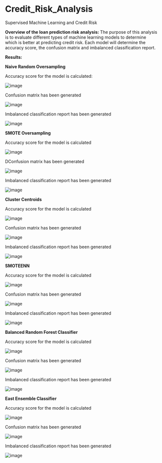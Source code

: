 # Credit_Risk_Analysis
Supervised Machine Learning and Credit Risk

**Overview of the loan prediction risk analysis:**
The purpose of this analysis is to evaluate different types of machine learning models to determine which is better at predicting credit risk. Each model will determine the accuracy score, the confusion matrix and imbalanced classification report. 

**Results:**

**Naive Random Oversampling**<end>

Accuracy score for the model is calculated:  <end>
  
![image](https://user-images.githubusercontent.com/115942978/227731461-c7ea2f81-a649-4049-b05b-77f87c7fbf7b.png)<end>

Confusion matrix has been generated<end>
  
![image](https://user-images.githubusercontent.com/115942978/227731467-3ee15b1f-d5dd-4e0f-95f5-f4e7d7ceaf04.png)<end>

Imbalanced classification report has been generated <end>
  
![image](https://user-images.githubusercontent.com/115942978/227731482-f8f5b565-0c3e-41aa-8800-d05c4e6e53c1.png)<end>

**SMOTE Oversampling**
  
Accuracy score for the model is calculated<end> 
  
![image](https://user-images.githubusercontent.com/115942978/227731497-f56ede3f-6ed2-47d6-aeb9-b251326a8494.png)<end>
  
DConfusion matrix has been generated<end>
  
![image](https://user-images.githubusercontent.com/115942978/227731513-d8732c3a-da10-4ef1-9a0f-71254a969557.png)<end>
  
Imbalanced classification report has been generated<end> 
  
![image](https://user-images.githubusercontent.com/115942978/227731521-e1521bd1-a12e-40ec-87ac-0784449327bc.png)<end>

**Cluster Centroids**
  
Accuracy score for the model is calculated 
  
![image](https://user-images.githubusercontent.com/115942978/227731548-c2548c46-9337-486c-b433-effa1819e832.png)
  
Confusion matrix has been generated
  
![image](https://user-images.githubusercontent.com/115942978/227731564-ad599771-1a2b-42ec-9c09-12bec0c6f8ff.png)
  
Imbalanced classification report has been generated 
  
![image](https://user-images.githubusercontent.com/115942978/227731589-048f2f48-4073-4836-8b01-2af737eca2e2.png)

**SMOTEENN**
  
Accuracy score for the model is calculated 
  
![image](https://user-images.githubusercontent.com/115942978/227731613-769bba1d-5fde-4ae7-850e-eabdf4a377ce.png)

Confusion matrix has been generated
  
![image](https://user-images.githubusercontent.com/115942978/227731630-9d3eea2e-24cd-4366-8a9e-d1c239d6207a.png)
  
Imbalanced classification report has been generated 
  
![image](https://user-images.githubusercontent.com/115942978/227731637-cd395daa-0bd3-431a-8651-5433fd897945.png)

**Balanced Random Forest Classifier**
  
Accuracy score for the model is calculated 
  
![image](https://user-images.githubusercontent.com/115942978/227733737-cd089def-ed31-4004-8868-c8c485e53677.png)
 
Confusion matrix has been generated
  
![image](https://user-images.githubusercontent.com/115942978/227733747-46ce3c9e-cf9f-4ce8-b765-a9a02ddb05f3.png)
  
Imbalanced classification report has been generated 
  
![image](https://user-images.githubusercontent.com/115942978/227733759-8396e0e3-73a1-446c-8a8b-a79a30d56b7c.png)

**East Ensemble Classifier**
  
Accuracy score for the model is calculated 
  
![image](https://user-images.githubusercontent.com/115942978/227733774-3e7768db-d9c9-453a-8153-8a8dc954fc36.png)
  
Confusion matrix has been generated
  
![image](https://user-images.githubusercontent.com/115942978/227733784-91de1247-530e-409b-9029-db09234a92fe.png)
  
Imbalanced classification report has been generated 
  
![image](https://user-images.githubusercontent.com/115942978/227733788-6d943a8c-6d29-46bc-8f76-26c12f43c188.png)

